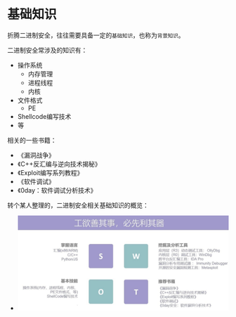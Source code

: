# 基础知识

折腾二进制安全，往往需要具备一定的`基础知识`，也称为`背景知识`。

二进制安全常涉及的知识有：

* 操作系统
  * 内存管理
  * 进程线程
  * 内核
* 文件格式
  * PE
* Shellcode编写技术
* 等

相关的一些书籍：

* 《漏洞战争》
* 《C++反汇编与逆向技术揭秘》
* 《Exploit编写系列教程》
* 《软件调试》
* 《0day：软件调试分析技术》

转个某人整理的，二进制安全相关基础知识的概览：

* ![bin_security_basic_knowledge](../assets/img/bin_security_basic_knowledge.jpg)
